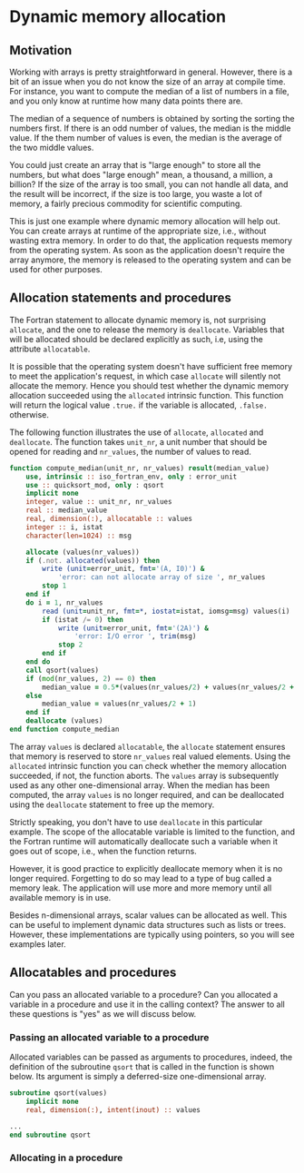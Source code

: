 # Dynamic memory allocation

## Motivation

Working with arrays is pretty straightforward in general.  However, there is a bit of
an issue when you do not know the size of an array at compile time.  For instance, you
want to compute the median of a list of numbers in a file, and you only know at
runtime how many data points there are.

The median of a sequence of numbers is obtained by sorting the sorting the numbers
first. If there is an odd number of values, the median is the middle value.  If the 
them number of values is even, the median is the average of the two middle values.

You could just create an array that is "large enough" to store all the numbers, but
what does "large enough" mean, a thousand, a million, a billion?  If the size of the
array is too small, you can not handle all data, and the result will be incorrect, if
the size is too large, you waste a lot of memory, a fairly precious commodity for
scientific computing.

This is just one example where dynamic memory allocation will help out.  You can
create arrays at runtime of the appropriate size, i.e., without wasting extra memory.
In order to do that, the application requests memory from the operating system.
As soon as the application doesn't require the array anymore, the memory is released
to the operating system and can be used for other purposes.


## Allocation statements and procedures

The Fortran statement to allocate dynamic memory is, not surprising `allocate`, and
the one to release the memory is `deallocate`.  Variables that will be allocated
should be declared explicitly as such, i.e, using the attribute `allocatable`.

It is possible that the operating system  doesn't have sufficient free memory to meet
the application's request, in which case `allocate` will silently not allocate the
memory.  Hence you should test whether the dynamic memory allocation succeeded using
the `allocated` intrinsic function.  This function will return the logical value
`.true.` if the variable is allocated, `.false.` otherwise.

The following function illustrates the use of `allocate`, `allocated` and
`deallocate`.  The function takes `unit_nr`, a unit number that should be opened for
reading and `nr_values`, the number of values to read.

~~~~fortran
function compute_median(unit_nr, nr_values) result(median_value)
    use, intrinsic :: iso_fortran_env, only : error_unit
    use :: quicksort_mod, only : qsort
    implicit none
    integer, value :: unit_nr, nr_values
    real :: median_value
    real, dimension(:), allocatable :: values
    integer :: i, istat
    character(len=1024) :: msg

    allocate (values(nr_values))
    if (.not. allocated(values)) then
        write (unit=error_unit, fmt='(A, I0)') &
            'error: can not allocate array of size ', nr_values
        stop 1
    end if
    do i = 1, nr_values
        read (unit=unit_nr, fmt=*, iostat=istat, iomsg=msg) values(i)
        if (istat /= 0) then
            write (unit=error_unit, fmt='(2A)') &
                'error: I/O error ', trim(msg)
            stop 2
        end if
    end do
    call qsort(values)
    if (mod(nr_values, 2) == 0) then
        median_value = 0.5*(values(nr_values/2) + values(nr_values/2 + 1))
    else
        median_value = values(nr_values/2 + 1)
    end if
    deallocate (values)
end function compute_median
~~~~

The array `values` is declared `allocatable`, the `allocate` statement ensures that
memory is reserved to store `nr_values` real valued elements.  Using the `allocated`
intrinsic function you can check whether the memory allocation succeeded, if not,
the function aborts.  The `values` array is subsequently used as any other
one-dimensional array.  When the median has been computed, the array `values` is no
longer required, and can be deallocated using the `deallocate` statement to free up
the memory.

Strictly speaking, you don't have to use `deallocate` in this particular example.
The scope of the allocatable variable is limited to the function, and the Fortran
runtime will automatically deallocate such a variable when it goes out of scope, i.e.,
when the function returns.

However, it is good practice to explicitly deallocate memory when it is no longer
required.  Forgetting to do so may lead to a type of bug called a memory leak.  The
application will use more and more memory until all available memory is in use.

Besides n-dimensional arrays, scalar values can be allocated as well.  This can be
useful to implement dynamic data structures such as lists or trees.  However, these
implementations are typically using pointers, so you will see examples later.


## Allocatables and procedures

Can you pass an allocated variable to a procedure?  Can you allocated a variable in
a procedure and use it in the calling context?  The answer to all these questions is
"yes" as we will discuss below.

### Passing an allocated variable to a procedure

Allocated variables can be passed as arguments to procedures, indeed, the definition
of the subroutine `qsort` that is called in the function is shown below.  Its
argument is simply a deferred-size one-dimensional array.

~~~~fortran
subroutine qsort(values)
    implicit none
    real, dimension(:), intent(inout) :: values

...
end subroutine qsort
~~~~


### Allocating in a procedure


